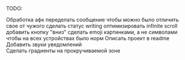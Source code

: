 TODO:

Обработка афк
переделать сообщение чтобы можно было отличить свое от чужого
сделать статус writing
оптимизировать infinite scroll
добавить кнопку "вниз"
сделать emoji картинками, а не символами чтобы на всех устройствах было норм
Описать проект в readme 
Добавить звуки уведомлений	
Сделать градиенты на прокручиваемой зоне 
